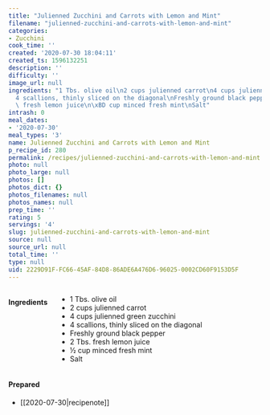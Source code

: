 ```yaml
---
title: "Julienned Zucchini and Carrots with Lemon and Mint"
filename: "julienned-zucchini-and-carrots-with-lemon-and-mint"
categories:
- Zucchini
cook_time: ''
created: '2020-07-30 18:04:11'
created_ts: 1596132251
description: ''
difficulty: ''
image_url: null
ingredients: "1 Tbs. olive oil\n2 cups julienned carrot\n4 cups julienned green zucchini\n\
  4 scallions, thinly sliced on the diagonal\nFreshly ground black pepper\n2 Tbs.\
  \ fresh lemon juice\n\xBD cup minced fresh mint\nSalt"
intrash: 0
meal_dates:
- '2020-07-30'
meal_types: '3'
name: Julienned Zucchini and Carrots with Lemon and Mint
p_recipe_id: 280
permalink: /recipes/julienned-zucchini-and-carrots-with-lemon-and-mint
photo: null
photo_large: null
photos: []
photos_dict: {}
photos_filenames: null
photos_names: null
prep_time: ''
rating: 5
servings: '4'
slug: julienned-zucchini-and-carrots-with-lemon-and-mint
source: null
source_url: null
total_time: ''
type: null
uid: 2229D91F-FC66-45AF-84D8-86ADE6A476D6-96025-0002CD60F9153D5F
---
```

<div class="large-8 medium-7 columns" id="writeup">	</div><!-- #writeup -->
</div><!-- #row-one -->
<div class="row" id="row-two">	<div class="medium-4 small-5 columns"><h4 id="ingredients">Ingredients</h4><div class="box box-ingredients content"><ul>
<li>1 Tbs. olive oil</li>
<li>2 cups julienned carrot</li>
<li>4 cups julienned green zucchini</li>
<li>4 scallions, thinly sliced on the diagonal</li>
<li>Freshly ground black pepper</li>
<li>2 Tbs. fresh lemon juice</li>
<li>½ cup minced fresh mint</li>
<li>Salt</li>
</ul>
</div>	</div>	<div class="medium-6 small-7 columns">	</div>	<div class="medium-2 columns" id="photo-sidebar">		<div class="" id="meals"><h4>Prepared</h4><ul>
<li>[[2020-07-30|recipenote]]</li>
</ul>
		</div>